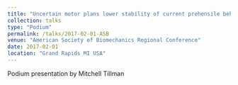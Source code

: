 ```yaml
---
title: "Uncertain motor plans lower stability of current prehensile behaviour"
collection: talks
type: "Podium"
permalink: /talks/2017-02-01-ASB
venue: "American Society of Biomechanics Regional Conference"
date: 2017-02-01
location: "Grand Rapids MI USA"
---
```


Podium presentation by Mitchell Tillman
